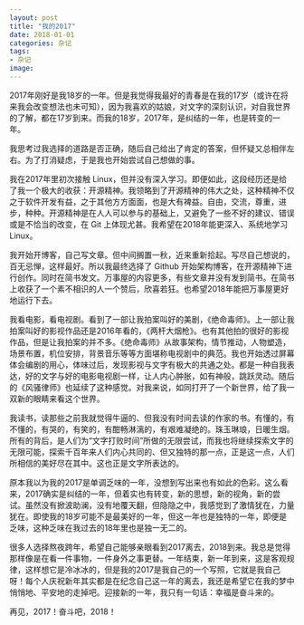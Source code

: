 ```yaml
---
layout: post
title: "我的2017"
date: 2018-01-01
categories: 杂记
tags: 
- 杂记
image: 
---
```

2017年刚好是我18岁的一年。但是我觉得我最好的青春是在我的17岁（或许在将来我会改变想法也未可知），因为我喜欢的姑娘，对文字的深刻认识，对自我世界的了解，都在17岁到来。而我的18岁，2017年，是纠结的一年，也是转变的一年。

我思考过我选择的道路是否正确，随后自己给出了肯定的答案，但怀疑又总相伴左右。为了打消疑虑，于是我也开始尝试自己想做的事。

我在2017年里初次接触 Linux，但并没有深入学习。即便如此，这段经历还是给了我一个极大的收获：开源精神。我领略到了开源精神的伟大之处，这种精神不仅之于软件开发有益，之于其他方方面面，也是大有裨益。自由，交流，尊重，进步，种种。开源精神是在人人可以参与的基础上，又避免了一些不好的建议、错误或是不恰当的改变，在 Git 上体现尤甚。我希望在2018年能更深入、系统地学习 Linux。

我开始开博客，自己写文章。但中间搁置一秋，近来重新拾起。写尽自己想说的，百无忌惮，这样最好。所以我最终选择了 Github 开始架构博客，在开源精神下进行创作。同时在简书发文。万事屋的内容更多，有些文章并没有发到简书。在简书上收获了一个素不相识的人一个赞后，欣喜若狂。也希望2018年能把万事屋更好地运行下去。

我看电影，看电视剧。看到了一部让我拍案叫好的美剧，《绝命毒师》。上一部让我拍案叫好的影视作品还是2016年看的，《两杆大烟枪》。也有其他拍的很好的影视作品，但是让我拍案的并不多。《绝命毒师》从故事架构，情节推动，人物塑造，场景布置，机位安排，背景音乐等等方面堪称电视剧中的典范。我也开始透过屏幕体会编剧的用心，体味过后，发现影视与文字有极大的共通之处。都是一种自我表达，好的文字与好的电影电视剧一样，让人内心肿胀，如有神般，跳跃灵动。随后的《风骚律师》也延续了这种感觉。对我来说，如同打开了一个新世界，给了我一双新的眼睛来看这个世界。

我读书，读那些之前我就觉得牛逼的、但我没有时间去读的作家的书。有懂的，有不懂的，有哭的，有笑的，有酣畅淋漓的，有艰难凝绝的。珠玉琳琅，日暖生烟。所有的背后，是人们为“文字打败时间”所做的无限尝试，而我也将继续探索文字的无限可能，探索千百年来人们内心共同的、但又独特的那一点，正是这一点，人们所相信的美好尽在其中。这也正是文字所表达的。

原本我以为我的2017是单调乏味的一年，没想到写出来也有如此的色彩。这么看来，2017确实是纠结的一年，但着实也有转变，新的思想，新的视角，新的尝试。虽然没有掀波助澜，没有地覆天翻，但隐隐之中，我感觉到了激情犹在，力量犹在。即使我的18岁可能不是最美好的一年，但这一年也是独特的一年，即便是乏味，这种乏味在我过去的18年里也是独一无二的。

很多人选择熬夜跨年，希望自己能够亲眼看到2017离去，2018到来。我总是觉得那样像是在看一件事物，一件身外之事更替。一年结束，新一年到来，这是客观规律，这样想它是冷冰冰的，但是我的2017是我自己的一个写照，它就是我自己呀！每个人庆祝新年其实都是在纪念自己这一年的离去，我还是希望它在我的梦中悄悄地、平安地的走掉吧。迎接新的一年，我只有一句话：幸福是奋斗来的。

再见，2017！奋斗吧，2018！
